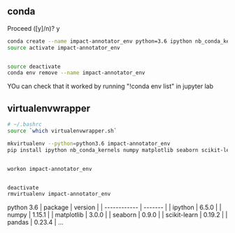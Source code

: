 ## conda

Proceed ([y]/n)? y
```bash
conda create --name impact-annotator_env python=3.6 ipython nb_conda_kernels numpy matplotlib seaborn scikit-learn pandas graphviz
source activate impact-annotator_env


source deactivate
conda env remove --name impact-annotator_env
```

YOu can check that it worked by running "!conda env list" in jupyter lab

## virtualenvwrapper
```bash
# ~/.bashrc
source `which virtualenvwrapper.sh`
```

```bash
mkvirtualenv --python=python3.6 impact-annotator_env
pip install ipython nb_conda_kernels numpy matplotlib seaborn scikit-learn pandas graphviz


workon impact-annotator_env


deactivate
rmvirtualenv impact-annotator_env
```

python 3.6
| package      | version |
| ------------ | ------- |
| ipython      | 6.5.0   |
| numpy        | 1.15.1  |
| matplotlib   | 3.0.0   |
| seaborn      | 0.9.0   |
| scikit-learn | 0.19.2  |
| pandas       | 0.23.4  |
...